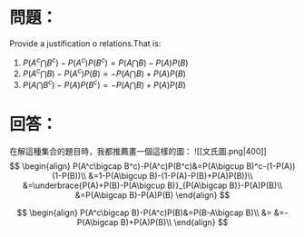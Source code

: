 # 問題：
Provide a justification o relations.That is:
1. $P(A^c\bigcap B^c)-P(A^c)P(B^c)=P(A\bigcap B)-P(A)P(B)$
2. $P(A^c\bigcap B)-P(A^c)P(B)=-P(A\bigcap B)+P(A)P(B)$
3. $P(A\bigcap B^c)-P(A)P(B^c)=-P(A\bigcap B)+P(A)P(B)$
# 回答：
在解這種集合的題目時，我都推薦畫一個這樣的圖：
![[文氏圖.png|400]]
$$
\begin{align}
P(A^c\bigcap B^c)-P(A^c)P(B^c)&=P(A\bigcup B)^c-(1-P(A))(1-P(B))\\
&=1-P(A\bigcup B)-(1-P(A)-P(B)+P(A)P(B))\\
&=\underbrace{P(A)+P(B)-P(A\bigcup B)}_{P(A\bigcap B)}-P(A)P(B)\\
&=P(A\bigcap B)-P(A)P(B)
\end{align}
$$

$$
\begin{align}
P(A^c\bigcap B)-P(A^c)P(B)&=P(B-A\bigcap B)\\
&=
&=-P(A\bigcap B)+P(A)P(B)\\
\end{align}
$$